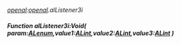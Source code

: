 _[openal](../../modules/openal/openal-module.md):[openal](../../modules/openal/openal-module.md).alListener3i_
##### Function alListener3i:Void( param:[ALenum](../../modules/openal/openal-alenum.md),value1:[ALint](../../modules/openal/openal-alint.md),value2:[ALint](../../modules/openal/openal-alint.md),value3:[ALint](../../modules/openal/openal-alint.md) )
